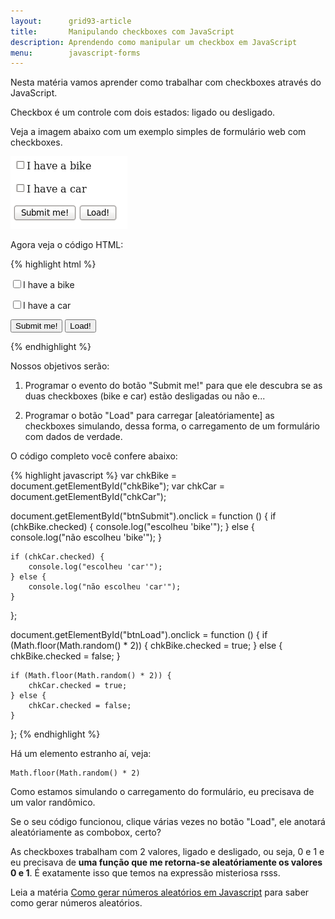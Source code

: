 ```yaml
---
layout:      grid93-article
title:       Manipulando checkboxes com JavaScript
description: Aprendendo como manipular um checkbox em JavaScript
menu:        javascript-forms
---
```


Nesta matéria vamos aprender como trabalhar com checkboxes através do JavaScript.

Checkbox é um controle com dois estados: ligado ou desligado.

Veja a imagem abaixo com um exemplo simples de formulário web com checkboxes.

![imagem ilustrando checkboxes](form-checkboxes.png "imagem ilustrando checkboxes")

Agora veja o código HTML:

{% highlight html %}
<!DOCTYPE html>
<html lang="pt-br">
    <head>
        <title>Exemplo de código Javascript - www.devfuria.com.br</title>
        <meta charset="utf-8">
    </head>
    <body>
        <form action="form-action.php" method="post">
            <p>
                <input type="checkbox" id="chkBike" value="on">I have a bike
            </p>
            <p>
                <input type="checkbox" id="chkCar" value="on">I have a car
            </p>
            <p>
                <input type="button" id="btnSubmit" value="Submit me!" />
                <input type="button" id="btnLoad" value="Load!" />
            </p>
        </form>
        <script type="text/javascript" src="checkboxes-v1.0.js"></script>
    </body>
</html>
{% endhighlight %}

Nossos objetivos serão:

1. Programar o evento do botão "Submit me!" para que ele descubra se as duas checkboxes (bike e car) estão desligadas ou não e...

2. Programar o botão "Load" para carregar [aleatóriamente] as checkboxes simulando, dessa forma, o carregamento de um
formulário com dados de verdade.

O código completo você confere abaixo:

{% highlight javascript %}
var chkBike = document.getElementById("chkBike");
var chkCar = document.getElementById("chkCar");

document.getElementById("btnSubmit").onclick = function () {
    if (chkBike.checked) {
        console.log("escolheu 'bike'");
    } else {
        console.log("não escolheu 'bike'");
    }

    if (chkCar.checked) {
        console.log("escolheu 'car'");
    } else {
        console.log("não escolheu 'car'");
    }
};

document.getElementById("btnLoad").onclick = function () {
    if (Math.floor(Math.random() * 2)) {
        chkBike.checked = true;
    } else {
        chkBike.checked = false;
    }

    if (Math.floor(Math.random() * 2)) {
        chkCar.checked = true;
    } else {
        chkCar.checked = false;
    }
};
{% endhighlight %}

Há um elemento estranho aí, veja:

    Math.floor(Math.random() * 2)

Como estamos simulando o carregamento do formulário, eu precisava de um valor randômico.

Se o seu código funcionou, clique várias vezes no botão "Load", ele anotará aleatóriamente as combobox, certo?

As checkboxes trabalham com 2 valores, ligado e desligado, ou seja, 0 e 1 e eu precisava de __uma função que me retorna-se
aleatóriamente os valores 0 e 1__. É exatamente isso que temos na expressão misteriosa rsss.

Leia a matéria [Como gerar números aleatórios em Javascript](/javascript/numeros-aleatorios/) para saber como gerar números aleatórios.